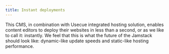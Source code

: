 ```yaml
---
title: Instant deployments
---
```


This CMS, in combination with Usecue integrated hosting solution, enables content editors to deploy their websites in less than a second, or as we like to call it: instantly. We feel that this is what the future of the Jamstack should look like: dynamic-like update speeds and static-like hosting performance.